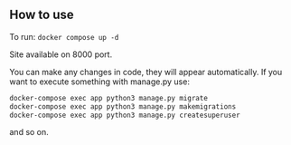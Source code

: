 ## How to use

To run:
`docker compose up -d`

Site available on 8000 port.

You can make any changes in code, they will appear automatically. If you want to execute something with manage.py use:

```sh
docker-compose exec app python3 manage.py migrate
docker-compose exec app python3 manage.py makemigrations
docker-compose exec app python3 manage.py createsuperuser
```

and so on.
